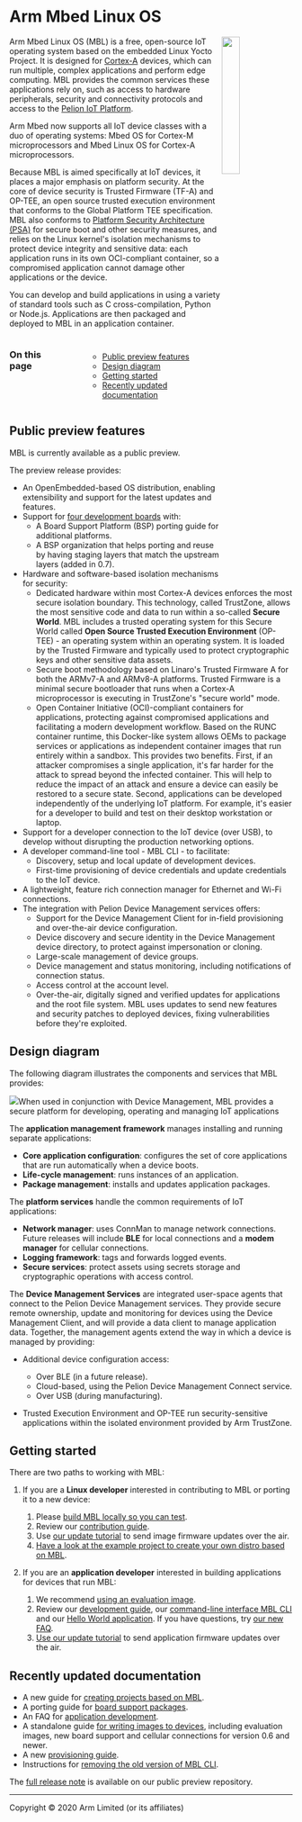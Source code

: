 # Arm Mbed Linux OS

<img src="https://s3-us-west-2.amazonaws.com/mbed-linux-os-docs-images/OS_v_MBL.png" width="25%" align="right" />

Arm Mbed Linux OS (MBL) is a free, open-source IoT operating system based on the embedded Linux Yocto Project. It is designed for [Cortex-A](https://www.arm.com/products/silicon-ip-cpu) devices, which can run multiple, complex applications and perform edge computing. MBL provides the common services these applications rely on, such as access to hardware peripherals, security and connectivity protocols and access to the [Pelion IoT Platform](https://cloud.mbed.com/docs).

Arm Mbed now supports all IoT device classes with a duo of operating systems: Mbed OS for Cortex-M microprocessors and Mbed Linux OS for Cortex-A microprocessors.

Because MBL is aimed specifically at IoT devices, it places a major emphasis on platform security. At the core of device security is Trusted Firmware (TF-A) and OP-TEE, an open source trusted execution environment that conforms to the Global Platform TEE specification. MBL also conforms to [Platform Security Architecture (PSA)](https://developer.arm.com/products/architecture/security-architectures/platform-security-architecture) for secure boot and other security measures, and relies on the Linux kernel's isolation mechanisms to protect device integrity and sensitive data: each application runs in its own OCI-compliant container, so a compromised application cannot damage other applications or the device.

You can develop and build applications in using a variety of standard tools such as C cross-compilation, Python or Node.js. Applications are then packaged and deployed to MBL in an application container.

<section class="row">
<div class="columns large-6 medium-6 small-12">
  <h3>On this page</h3>
  <ul class="guides-list">
          <ul data-tab-content>
                <li><a href="#preview">Public preview features</a></li>
                <li><a href="#design">Design diagram</a></li>
                <li><a href="#getting-started">Getting started</a></li>
                <li><a href="#doc-updates">Recently updated documentation</a></li>
            </ul>
    </ul>
</div>
</section>

<h2 id="preview">Public preview features</h2>

MBL is currently available as a public preview.

The preview release provides:

* An OpenEmbedded-based OS distribution, enabling extensibility and support for the latest updates and features.
* Support for [four development boards](../first-image/hardware.html) with:
    * A Board Support Platform (BSP) porting guide for additional platforms.
    * A BSP organization that helps porting and reuse by having staging layers that match the upstream layers (added in 0.7).
* Hardware and software-based isolation mechanisms for security:
    * Dedicated hardware within most Cortex-A devices enforces the most secure isolation boundary. This technology, called TrustZone, allows the most sensitive code and data to run within a so-called **Secure World**. MBL includes a trusted operating system for this Secure World called **Open Source Trusted Execution Environment** (OP-TEE) - an operating system within an operating system. It is loaded by the Trusted Firmware and typically used to protect cryptographic keys and other sensitive data assets.
    * Secure boot methodology based on Linaro's Trusted Firmware A for both the ARMv7-A and ARMv8-A platforms. Trusted Firmware is a minimal secure bootloader that runs when a Cortex-A microprocessor is executing in TrustZone's "secure world" mode.
    * Open Container Initiative (OCI)-compliant containers for applications, protecting against compromised applications and facilitating a modern development workflow. Based on the RUNC container runtime, this Docker-like system allows OEMs to package services or applications as independent container images that run entirely within a sandbox. This provides two benefits. First, if an attacker compromises a single application, it's far harder for the attack to spread beyond the infected container. This will help to reduce the impact of an attack and ensure a device can easily be restored to a secure state. Second, applications can be developed independently of the underlying IoT platform. For example, it's easier for a developer to build and test on their desktop workstation or laptop.
* Support for a developer connection to the IoT device (over USB), to develop without disrupting the production networking options.
* A developer command-line tool - MBL CLI - to facilitate:
    * Discovery, setup and local update of development devices.
    * First-time provisioning of device credentials and update credentials to the IoT device.
* A lightweight, feature rich connection manager for Ethernet and Wi-Fi connections.
* The integration with Pelion Device Management services offers:
    * Support for the Device Management Client for in-field provisioning and over-the-air device configuration.
    * Device discovery and secure identity in the Device Management device directory, to protect against impersonation or cloning.
    * Large-scale management of device groups.
    * Device management and status monitoring, including notifications of connection status.
    * Access control at the account level.
    * Over-the-air, digitally signed and verified updates for applications and the root file system. MBL uses updates to send new features and security patches to deployed devices, fixing vulnerabilities before they're exploited.

<h2 id="design">Design diagram</h2>

The following diagram illustrates the components and services that MBL provides:

<span class="images">![](https://s3-us-west-2.amazonaws.com/mbed-linux-os-docs-images/Application_containers.png)<span>When used in conjunction with Device Management, MBL provides a secure platform for developing, operating and managing IoT applications</span></span>

The **application management framework** manages installing and running separate applications:

* **Core application configuration**: configures the set of core applications that are run automatically when a device boots.
* **Life-cycle management**: runs instances of an application.
* **Package management**: installs and updates application packages.

The **platform services** handle the common requirements of IoT applications:

* **Network manager**: uses ConnMan to manage network connections. Future releases will include **BLE** for local connections and a **modem manager** for cellular connections.
* **Logging framework**: tags and forwards logged events.
* **Secure services**: protect assets using secrets storage and cryptographic operations with access control.

The **Device Management Services** are integrated user-space agents that connect to the Pelion Device Management services. They provide secure remote ownership, update and monitoring for devices using the Device Management Client, and will provide a data client to manage application data. Together, the management agents extend the way in which a device is managed by providing:

* Additional device configuration access:

    * Over BLE (in a future release).
    * Cloud-based, using the Pelion Device Management Connect service.
    * Over USB (during manufacturing).

* Trusted Execution Environment and OP-TEE run security-sensitive applications within the isolated environment provided by Arm TrustZone.

<h2 id="getting-started">Getting started</h2>

There are two paths to working with MBL:

1. If you are a **Linux developer** interested in contributing to MBL or porting it to a new device:
    1. Please [build MBL locally so you can test](../first-image/index.html).
    1. Review our [contribution guide](../develop-mbl/index.html).
    1. Use [our update tutorial](../update/index.html) to send image firmware updates over the air.
    1. [Have a look at the example project to create your own distro based on MBL](../develop-mbl/example-project-based-on-mbed-linux-os.html).

1. If you are an **application developer** interested in building applications for devices that run MBL:
    1. We recommend [using an evaluation image](../first-image/downloading-an-evaluation-image.html).
    1. Review our [development guide](../develop-apps/index.html), our [command-line interface MBL CLI](../develop-apps/the-mbl-command-line-interface.html) and our [Hello World application](../develop-apps/hello-world-application.html). If you have questions, try [our new FAQ](../develop-apps/frequently-asked-questions.html).
    1. [Use our update tutorial](../update/index.html) to send application firmware updates over the air.

<h2 id="doc-updates">Recently updated documentation</h2>

* A new guide for [creating projects based on MBL](../develop-mbl/example-project-based-on-mbed-linux-os.html).
* A porting guide for [board support packages](../develop-mbl/board-support-package-porting.html).
* An FAQ for [application development](../develop-apps/frequently-asked-questions.html).
* A standalone guide [for writing images to devices](../first-image/index.html), including evaluation images, new board support and cellular connections for version 0.6 and newer.
* A new [provisioning guide](../first-image/provisioning-for-pelion-device-management.html).
* Instructions for [removing the old version of MBL CLI](../develop-apps/setting-up.html#setting-up-mbl-cli).

The [full release note](https://github.com/ARMmbed/meta-mbl/blob/mbl-os-0.8/docs/release_note.md) is available on our public preview repository.


***

Copyright © 2020 Arm Limited (or its affiliates)
